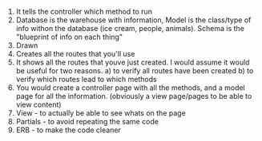 1. It tells the controller which method to run
2. Database is the warehouse with information, Model is the class/type of info withon the database (ice cream, people, animals). Schema is the "blueprint of info on each thing"
3. Drawn
4. Creates all the routes that you'll use
5. It shows all the routes that youve just created. I would assume it would be useful for two reasons. a) to verify all routes have been created b) to verify which routes lead to which methods 
6. You would create a controller page with all the methods, and a model page for all the information. (obviously a view page/pages to be able to view content)
7. View - to actually be able to see whats on the page
8. Partials - to avoid repeating the same code
9. ERB - to make the code cleaner
